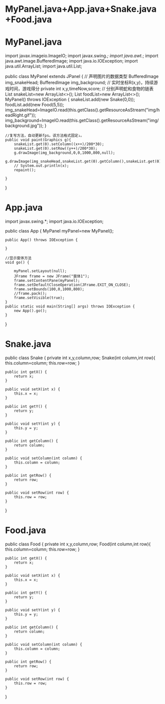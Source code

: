 # MyPanel.java+App.java+Snake.java+Food.java
# MyPanel.java
import javax.imageio.ImageIO;
import javax.swing.*;
import java.awt.*;
import java.awt.image.BufferedImage;
import java.io.IOException;
import java.util.ArrayList;
import java.util.List;

public class MyPanel extends JPanel {
//    声明图片的数据类型
    BufferedImage img_snakeHead;
    BufferedImage img_background;
//    实时坐标R(x,y)，持续游戏时间，游戏得分
    private int x,y,timeNow,score;
//    分别声明蛇和食物的链表
    List<Snake> snakeList=new ArrayList<>();
    List<Food> foodList=new ArrayList<>();
    MyPanel() throws IOException {
        snakeList.add(new Snake(0,0));
        foodList.add(new Food(5,5));
        img_snakeHead=ImageIO.read(this.getClass().getResourceAsStream("img/headRight.gif"));
        img_background=ImageIO.read(this.getClass().getResourceAsStream("img/background.jpg"));
    }

    //复写方法，自动更新fps。该方法格式固定↓。
    public void paint(Graphics g){
        snakeList.get(0).setColumn((x++)/200*30);
        snakeList.get(0).setRow((y++)/200*30);
        g.drawImage(img_background,0,0,1000,800,null);
        g.drawImage(img_snakeHead,snakeList.get(0).getColumn(),snakeList.get(0).getRow(),50,50,null);
        // System.out.println(x);
        repaint();

    }
}
# App.java
import javax.swing.*;
import java.io.IOException;

public class App {
    MyPanel myPanel=new MyPanel();

    public App() throws IOException {

    }

    //显示窗体方法
    void go() {

        myPanel.setLayout(null);
        JFrame frame = new JFrame("窗体1");
        frame.setContentPane(myPanel);
        frame.setDefaultCloseOperation(JFrame.EXIT_ON_CLOSE);
        frame.setBounds(100,0,1000,800);
        //frame.pack();
        frame.setVisible(true);
    }
    public static void main(String[] args) throws IOException {
        new App().go();
    }
}
# Snake.java
public class Snake {
    private int x,y,column,row;
    Snake(int column,int row){
        this.column=column;
        this.row=row;
    }

    public int getX() {
        return x;
    }

    public void setX(int x) {
        this.x = x;
    }

    public int getY() {
        return y;
    }

    public void setY(int y) {
        this.y = y;
    }

    public int getColumn() {
        return column;
    }

    public void setColumn(int column) {
        this.column = column;
    }

    public int getRow() {
        return row;
    }

    public void setRow(int row) {
        this.row = row;
    }
}
# Food.java
public class Food {
    private int x,y,column,row;
    Food(int column,int row){
        this.column=column;
        this.row=row;
    }

    public int getX() {
        return x;
    }

    public void setX(int x) {
        this.x = x;
    }

    public int getY() {
        return y;
    }

    public void setY(int y) {
        this.y = y;
    }

    public int getColumn() {
        return column;
    }

    public void setColumn(int column) {
        this.column = column;
    }

    public int getRow() {
        return row;
    }

    public void setRow(int row) {
        this.row = row;
    }
}
